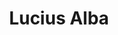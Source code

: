 ---
id: 26
title: 'Lucius Alba'
description: 'Lucius Alba heeft interesse in europese kunst, schoonheid, erotiek en literatuur.'
keyword: 'Arische erotiek'
pseudonym: true
image: cf906b8d-f477-43ca-8c69-ddfce425c8b0.jpg
draft: true
---